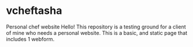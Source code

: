 # vcheftasha
Personal chef website
Hello! This repository is a testing ground for a client of mine who needs a personal website.
This is a basic, and static page that includes 1 webform.
